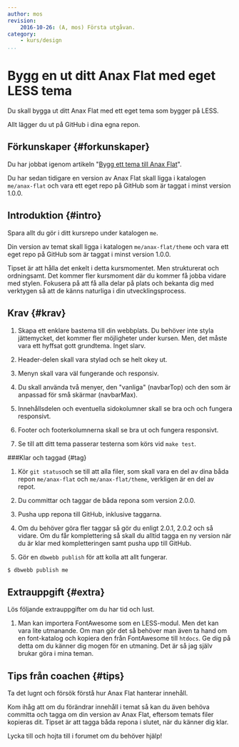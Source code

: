 ```yaml
---
author: mos
revision:
    2016-10-26: (A, mos) Första utgåvan.
category:
    - kurs/design
...
```

Bygg en ut ditt Anax Flat med eget LESS tema
===================================

Du skall bygga ut ditt Anax Flat med ett eget tema som bygger på LESS. 

Allt lägger du ut på GitHub i dina egna repon.

<!--more-->



Förkunskaper {#forkunskaper}
-----------------------

Du har jobbat igenom artikeln "[Bygg ett tema till Anax Flat](kunskap/bygg-ett-tema-till-anax-flat)".

Du har sedan tidigare en version av Anax Flat skall ligga i katalogen `me/anax-flat` och vara ett eget repo på GitHub som är taggat i minst version 1.0.0.



Introduktion {#intro}
-----------------------

Spara allt du gör i ditt kursrepo under katalogen `me`.

Din version av temat skall ligga i katalogen `me/anax-flat/theme` och vara ett eget repo på GitHub som är taggat i minst version 1.0.0.

Tipset är att hålla det enkelt i detta kursmomentet. Men strukturerat och ordningsamt. Det kommer fler kursmoment där du kommer få jobba vidare med stylen. Fokusera på att få alla delar på plats och bekanta dig med verktygen så att de känns naturliga i din utvecklingsprocess.



Krav {#krav}
-----------------------

1. Skapa ett enklare bastema till din webbplats. Du behöver inte styla jättemycket, det kommer fler möjligheter under kursen. Men, det måste vara ett hyffsat gott grundtema. Inget slarv.

1. Header-delen skall vara stylad och se helt okey ut.

1. Menyn skall vara väl fungerande och responsiv.

1. Du skall använda två menyer, den "vanliga" (navbarTop) och den som är anpassad för små skärmar (navbarMax).

1. Innehållsdelen och eventuella sidokolumner skall se bra och och fungera responsivt.

1. Footer och footerkolumnerna skall se bra ut och fungera responsivt.

1. Se till att ditt tema passerar testerna som körs vid `make test`.



###Klar och taggad {#tag}

1. Kör `git status`och se till att alla filer, som skall vara en del av dina båda repon `me/anax-flat` och `me/anax-flat/theme`, verkligen är en del av repot.

1. Du committar och taggar de båda repona som version 2.0.0.

1. Pusha upp repona till GitHub, inklusive taggarna.

1. Om du behöver göra fler taggar så gör du enligt 2.0.1, 2.0.2 och så vidare. Om du får komplettering så skall du alltid tagga en ny version när du är klar med kompletteringen samt pusha upp till GitHub.

1. Gör en `dbwebb publish` för att kolla att allt fungerar.

```bash
$ dbwebb publish me
```



Extrauppgift {#extra}
-----------------------

Lös följande extrauppgifter om du har tid och lust.

1. Man kan importera FontAwesome som en LESS-modul. Men det kan vara lite utmanande. Om man gör det så behöver man även ta hand om en font-katalog och kopiera den från FontAwesome till `htdocs`. Ge dig på detta om du känner dig mogen för en utmaning. Det är så jag själv brukar göra i mina teman.



Tips från coachen {#tips}
-----------------------

Ta det lugnt och försök förstå hur Anax Flat hanterar innehåll.

Kom ihåg att om du förändrar innehåll i temat så kan du även behöva committa och tagga om din version av Anax Flat, eftersom temats filer kopieras dit. Tipset är att tagga båda repona i slutet, när du känner dig klar.

Lycka till och hojta till i forumet om du behöver hjälp!
